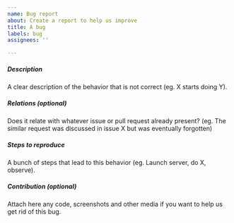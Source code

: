 ```yaml
---
name: Bug report
about: Create a report to help us improve
title: A bug
labels: bug
assignees: ''

---
```


##### Description
A clear description of the behavior that is not correct (eg. X starts doing Y).  

##### Relations (optional)
Does it relate with whatever issue or pull request already present? (eg. The similar request was discussed in issue X but was eventually forgotten)

##### Steps to reproduce
A bunch of steps that lead to this behavior (eg. Launch server, do X, observe).  

##### Contribution (optional)
Attach here any code, screenshots and other media if you want to help us get rid of this bug.
